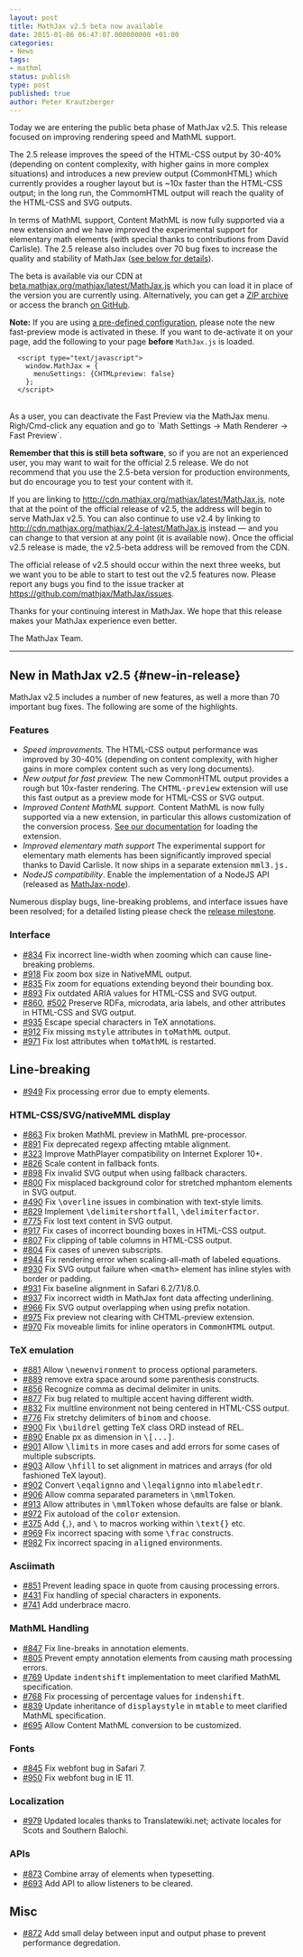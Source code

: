 ```yaml
---
layout: post
title: MathJax v2.5 beta now available
date: 2015-01-06 06:47:07.000000000 +01:00
categories:
- News
tags:
- mathml
status: publish
type: post
published: true
author: Peter Krautzberger
---
```

Today we are entering the public beta phase of MathJax v2.5. This release focused on improving rendering speed and MathML support.

The 2.5 release improves the speed of the HTML-CSS output by 30-40% (depending on content complexity, with higher gains in more complex situations) and introduces a new preview output (CommonHTML) which currently provides a rougher layout but is ~10x faster than the HTML-CSS output; in the long run, the CommomHTML output will reach the quality of the HTML-CSS and SVG outputs.

In terms of MathML support, Content MathML is now fully supported via a new extension and we have improved the experimental support for elementary math elements (with special thanks to contributions from David Carlisle). The 2.5 release also includes over 70 bug fixes to increase the quality and stability of MathJax ([see below for details](#new-in-release)).

The beta is available via our CDN at [beta.mathjax.org/mathjax/latest/MathJax.js](https://beta.mathjax.org/mathjax/latest/MathJax.js) which you can load it in place of the version you are currently using. Alternatively, you can get a [ZIP archive](https://github.com/mathjax/MathJax/archive/v2.5-latest.zip) or access the branch [on GitHub](https://github.com/mathjax/MathJax/tree/v2.5-latest). 

**Note:** If you are using [a pre-defined configuration](http://docs.mathjax.org/en/latest/config-files.html), please note the new fast-preview mode is activated in these. If you want to de-activate it on your page, add the following to your page **before** `MathJax.js` is loaded.

      <script type="text/javascript">
        window.MathJax = {
          menuSettings: {CHTMLpreview: false}
        };
      </script>

<br>
As a user, you can deactivate the Fast Preview via the MathJax menu. Righ/Cmd-click any equation and go to `Math Settings -> Math Renderer -> Fast Preview`.

**Remember that this is still beta software**, so if you are not an experienced user, you may want to wait for the official 2.5 release. We do not recommend that you use the 2.5-beta version for production environments, but do encourage you to test your content with it.

If you are linking to <http://cdn.mathjax.org/mathjax/latest/MathJax.js>, note that at the point of the official release of v2.5, the address will begin to serve MathJax v2.5. You can also continue to use v2.4 by linking to <http://cdn.mathjax.org/mathjax/2.4-latest/MathJax.js> instead — and you can change to that version at any point (it is available now). Once the official v2.5 release is made, the v2.5-beta address will be removed from the CDN.

The official release of v2.5 should occur within the next three weeks, but we want you to be able to start to test out the v2.5 features now. Please report any bugs you find to the issue tracker at <https://github.com/mathjax/MathJax/issues>.

Thanks for your continuing interest in MathJax. We hope that this release makes your MathJax experience even better.

The MathJax Team.

* * * * *

## New in MathJax v2.5 {#new-in-release}

MathJax v2.5 includes a number of new features, as well a more than 70 important bug fixes. The following are some of the highlights.

### Features

* _Speed improvements._ The HTML-CSS output performance was improved by 30-40% (depending on content complexity, with higher gains in more complex content such as very long documents).
* _New output for fast preview._ The new CommonHTML output provides a rough but 10x-faster rendering. The <tt><span>CHTML-preview</span></tt> extension will use this fast output as a preview mode for HTML-CSS or SVG output.
* _Improved Content MathML support._ Content MathML is now fully supported via a new extension, in particular this allows customization of the conversion process. [See our documentation](http://docs.mathjax.org/en/latest/mathml.html#content-mathml) for loading the extension.
* _Improved elementary math support_ The experimental support for elementary math elements has been significantly improved special thanks to David Carlisle. It now ships in a separate extension <tt>mml3.js</code>.</tt>
* _NodeJS compatibility_. Enable the implementation of a NodeJS API (released as [MathJax-node](https://github.com/mathjax/MathJax-node)).

Numerous display bugs, line-breaking problems, and interface issues have been resolved; for a detailed listing please check the [release milestone](https://github.com/mathjax/MathJax/issues?milestone=2&amp;state=closed).

### Interface

*   [#834](https://github.com/mathjax/MathJax/issues/834) Fix incorrect line-width when zooming which can cause line-breaking problems.
*   [#918](https://github.com/mathjax/MathJax/issues/918) Fix zoom box size in NativeMML output.
*   [#835](https://github.com/mathjax/MathJax/issues/835) Fix zoom for equations extending beyond their bounding box.
*   [#893](https://github.com/mathjax/MathJax/issues/893) Fix outdated ARIA values for HTML-CSS and SVG output.
*   [#860](https://github.com/mathjax/MathJax/issues/860), [#502](https://github.com/mathjax/MathJax/issues/502) Preserve RDFa, microdata, aria labels, and other attributes in HTML-CSS and SVG output.
*   [#935](https://github.com/mathjax/MathJax/issues/935) Escape special characters in TeX annotations.
*   [#912](https://github.com/mathjax/MathJax/issues/912) Fix missing <tt>mstyle</tt> attributes in <tt>toMathML</tt> output.
*   [#971](https://github.com/mathjax/MathJax/issues/971) Fix lost attributes when <tt>toMathML</tt> is restarted.

## Line-breaking

*   [#949](https://github.com/mathjax/MathJax/issues/949) Fix processing error due to empty elements.

### HTML-CSS/SVG/nativeMML display

*   [#863](https://github.com/mathjax/MathJax/issues/863) Fix broken MathML preview in MathML pre-processor.
*   [#891](https://github.com/mathjax/MathJax/issues/891) Fix deprecated regexp affecting mtable alignment.
*   [#323](https://github.com/mathjax/MathJax/issues/323) Improve MathPlayer compatibility on Internet Explorer 10+.
*   [#826](https://github.com/mathjax/MathJax/issues/826) Scale content in fallback fonts.
*   [#898](https://github.com/mathjax/MathJax/issues/898) Fix invalid SVG output when using fallback characters.
*   [#800](https://github.com/mathjax/MathJax/issues/800) Fix misplaced background color for stretched mphantom elements in SVG output.
*   [#490](https://github.com/mathjax/MathJax/issues/490) Fix <tt>\overline</tt> issues in combination with text-style limits.
*   [#829](https://github.com/mathjax/MathJax/issues/829) Implement <tt>\delimitershortfall</tt>, <tt>\delimiterfactor</tt>.
*   [#775](https://github.com/mathjax/MathJax/issues/775) Fix lost text content in SVG output.
*   [#917](https://github.com/mathjax/MathJax/issues/) Fix cases of incorrect bounding boxes in HTML-CSS output.
*   [#807](https://github.com/mathjax/MathJax/issues/807) Fix clipping of table columns in HTML-CSS output.
*   [#804](https://github.com/mathjax/MathJax/issues/804) Fix cases of uneven subscripts.
*   [#944](https://github.com/mathjax/MathJax/issues/944) Fix rendering error when scaling-all-math of labeled equations.
*   [#930](https://github.com/mathjax/MathJax/issues/930) Fix SVG output failure when <tt>&lt;math&gt;</tt> element has inline styles with border or padding.
*   [#931](https://github.com/mathjax/MathJax/issues/931) Fix baseline alignment in Safari 6.2/7.1/8.0.
*   [#937](https://github.com/mathjax/MathJax/issues/937) Fix incorrect width in MathJax font data affecting underlining.
*   [#966](https://github.com/mathjax/MathJax/issues/966) Fix SVG output overlapping when using prefix notation.
*   [#975](https://github.com/mathjax/MathJax/issues/975) Fix preview not clearing with CHTML-preview extension.
*   [#970](https://github.com/mathjax/MathJax/issues/970) Fix moveable limits for inline operators in <tt>CommonHTML</tt> output.

### TeX emulation

*   [#881](https://github.com/mathjax/MathJax/issues/881) Allow <tt>\newenvironment</tt> to process optional parameters.
*   [#889](https://github.com/mathjax/MathJax/issues/889) remove extra space around some parenthesis constructs.
*   [#856](https://github.com/mathjax/MathJax/issues/856) Recognize comma as decimal delimiter in units.
*   [#877](https://github.com/mathjax/MathJax/issues/877) Fix bug related to multiple accent having different width.
*   [#832](https://github.com/mathjax/MathJax/issues/832) Fix multline environment not being centered in HTML-CSS output.
*   [#776](https://github.com/mathjax/MathJax/issues/776) Fix stretchy delimiters of <tt>binom</tt> and <tt>choose</tt>.
*   [#900](https://github.com/mathjax/MathJax/issues/900) Fix <tt>\buildrel</tt> getting TeX class ORD instead of REL.
*   [#890](https://github.com/mathjax/MathJax/issues/890) Enable px as dimension in <tt><span>\\[...]</span></tt>.
*   [#901](https://github.com/mathjax/MathJax/issues/901) Allow <tt>\limits</tt> in more cases and add errors for some cases of multiple subscripts.
*   [#903](https://github.com/mathjax/MathJax/issues/903) Allow <tt>\hfill</tt> to set alignment in matrices and arrays (for old fashioned TeX layout).
*   [#902](https://github.com/mathjax/MathJax/issues/902) Convert <tt>\eqalignno</tt> and <tt>\leqalignno</tt> into <tt>mlabeledtr</tt>.
*   [#906](https://github.com/mathjax/MathJax/issues/906) Allow comma separated parameters in <tt>\mmlToken</tt>.
*   [#913](https://github.com/mathjax/MathJax/issues/913) Allow attributes in <tt>\mmlToken</tt> whose defaults are false or blank.
*   [#972](https://github.com/mathjax/MathJax/issues/972) Fix autoload of the <tt>color</tt> extension.
*   [#375](https://github.com/mathjax/MathJax/issues/475) Add <tt>\{</tt>,``}``, and <tt>\\</tt> to macros working within <tt>\text{}</tt> etc.
*   [#969](https://github.com/mathjax/MathJax/issues/969) Fix incorrect spacing with some <tt>\frac</tt> constructs.
*   [#982](https://github.com/mathjax/MathJax/issues/982) Fix incorrect spacing in <tt class="docutils literal"><span class="pre">aligned</span></tt> environments.

### Asciimath

*   [#851](https://github.com/mathjax/MathJax/issues/851) Prevent leading space in quote from causing processing errors.
*   [#431](https://github.com/mathjax/MathJax/issues/431) Fix handling of special characters in exponents.
*   [#741](https://github.com/mathjax/MathJax/issues/741) Add underbrace macro.

### MathML Handling

*   [#847](https://github.com/mathjax/MathJax/issues/847) Fix line-breaks in annotation elements.
*   [#805](https://github.com/mathjax/MathJax/issues/805) Prevent empty annotation elements from causing math processing errors.
*   [#769](https://github.com/mathjax/MathJax/issues/769) Update <tt>indentshift</tt> implementation to meet clarified MathML specification.
*   [#768](https://github.com/mathjax/MathJax/issues/768) Fix processing of percentage values for <tt>indenshift</tt>.
*   [#839](https://github.com/mathjax/MathJax/issues/839) Update inheritance of <tt>displaystyle</tt> in <tt>mtable</tt> to meet clarified MathML specification.
*   [#695](https://github.com/mathjax/MathJax/issues/695) Allow Content MathML conversion to be customized.

### Fonts

*   [#845](https://github.com/mathjax/MathJax/issues/845) Fix webfont bug in Safari 7.
*   [#950](https://github.com/mathjax/MathJax/issues/950) Fix webfont bug in IE 11.

### Localization

*   [#979](https://github.com/mathjax/MathJax/issues/979) Updated locales thanks to Translatewiki.net; activate locales for Scots and Southern Balochi.

### APIs

*   [#873](https://github.com/mathjax/MathJax/issues/873) Combine array of elements when typesetting.
*   [#693](https://github.com/mathjax/MathJax/issues/693) Add API to allow listeners to be cleared.

## Misc

*   [#872](https://github.com/mathjax/MathJax/issues/872) Add small delay between input and output phase to prevent performance degredation.
